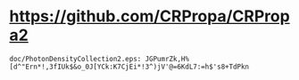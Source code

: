 # https://github.com/CRPropa/CRPropa2

```console
doc/PhotonDensityCollection2.eps: JGPumrZk,H%[d^"Ern*!,3fIUk$&o_0J[YCk:K7CjEi*!3^)jV'@=6KdL7:=h$'s8+TdPkn

```
